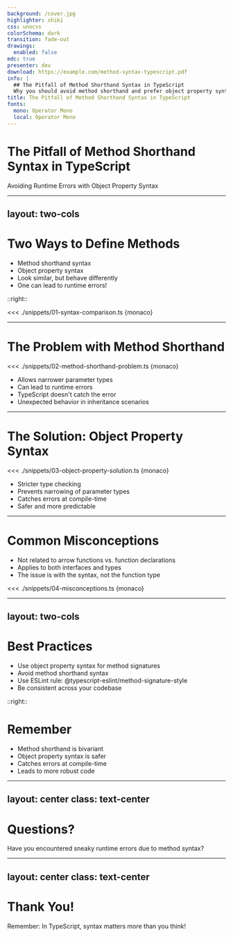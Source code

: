 ```yaml
---
background: /cover.jpg
highlighter: shiki
css: unocss
colorSchema: dark
transition: fade-out
drawings:
  enabled: false
mdc: true
presenter: dev
download: https://example.com/method-syntax-typescript.pdf
info: |
  ## The Pitfall of Method Shorthand Syntax in TypeScript
  Why you should avoid method shorthand and prefer object property syntax
title: The Pitfall of Method Shorthand Syntax in TypeScript
fonts:
  mono: Operator Mono
  local: Operator Mono
---
```


# The Pitfall of Method Shorthand Syntax in TypeScript
Avoiding Runtime Errors with Object Property Syntax

<!--
Welcome, TypeScript enthusiasts! Today, we're diving into a subtle but crucial aspect of TypeScript: the difference between method shorthand syntax and object property syntax.
You might think they're interchangeable, but as we'll see, one of them can lead to unexpected runtime errors.
Let's explore why object property syntax should be your go-to choice for safer TypeScript code!
-->

---
layout: two-cols
---

# Two Ways to Define Methods

<v-clicks>

- Method shorthand syntax
- Object property syntax
- Look similar, but behave differently
- One can lead to runtime errors!

</v-clicks>

::right::

<div v-click>

<<< ./snippets/01-syntax-comparison.ts {monaco}

</div>

<!--
Let's start by looking at the two ways you can define methods on an object in TypeScript.

[click] First, we have the method shorthand syntax, which looks like a regular method definition.
[click] Then, we have the object property syntax, which uses an arrow function.
[click] At first glance, they might seem interchangeable.
[click] But as we'll see, the method shorthand syntax can actually lead to runtime errors that TypeScript won't catch!
[click] On the right, we have examples of both syntaxes. They look innocent enough, but one of them is hiding a potential bug.
-->

---

# The Problem with Method Shorthand

<div class="grid grid-cols-2 gap-4">
<div>

<<< ./snippets/02-method-shorthand-problem.ts {monaco}

</div>
<div>

<v-clicks>

- Allows narrower parameter types
- Can lead to runtime errors
- TypeScript doesn't catch the error
- Unexpected behavior in inheritance scenarios

</v-clicks>

</div>
</div>

<!--
Now, let's dive into why the method shorthand syntax can be problematic.

In this example, we have a Dog interface with a barkAt method, and a SmallDog that extends it.

[click] The issue is that the method shorthand syntax allows us to use a narrower type for the parameter. Here, brian's barkAt method expects a SmallDog, not just any Dog.
[click] This can lead to runtime errors. If we pass a regular Dog to brian.barkAt, it will try to call the whimper method, which doesn't exist on regular Dogs.
[click] The scary part is that TypeScript doesn't catch this error at compile time. It silently allows this potentially dangerous code.
[click] This behavior is particularly unexpected and can cause hard-to-debug issues, especially in complex inheritance scenarios.
-->

---

# The Solution: Object Property Syntax

<div class="grid grid-cols-2 gap-4">
<div>

<<< ./snippets/03-object-property-solution.ts {monaco}

</div>
<div>

<v-clicks>

- Stricter type checking
- Prevents narrowing of parameter types
- Catches errors at compile-time
- Safer and more predictable

</v-clicks>

</div>
</div>

<!--
Fortunately, there's a simple solution to this problem: use object property syntax instead.

Let's look at how this changes our example.

[click] Object property syntax enforces stricter type checking.
[click] It prevents the narrowing of parameter types that we saw with the method shorthand.
[click] As you can see, TypeScript now catches the error at compile-time, telling us that we can't assign a function expecting SmallDog to a property expecting Dog.
[click] This makes our code safer and more predictable, catching potential errors before they become runtime issues.
-->

---

# Common Misconceptions

<v-clicks>

- Not related to arrow functions vs. function declarations
- Applies to both interfaces and types
- The issue is with the syntax, not the function type

</v-clicks>

<div v-click>

<<< ./snippets/04-misconceptions.ts {monaco}

</div>

<!--
Before we wrap up, let's clear up some common misconceptions about this issue.

[click] First, this has nothing to do with arrow functions versus function declarations. Both syntaxes can be used with either type of function.
[click] Second, this issue applies equally to interfaces and types. The problem isn't with how we're defining our types, but with the method syntax itself.
[click] Finally, remember that the issue is with the syntax we use to define the method, not with the type of function we're using.
[click] In this example, you can see that we can mix and match arrow functions and function declarations with both syntaxes. The key is to use object property syntax, regardless of the function type.
-->

---
layout: two-cols
---

# Best Practices

<v-clicks>

- Use object property syntax for method signatures
- Avoid method shorthand syntax
- Use ESLint rule: @typescript-eslint/method-signature-style
- Be consistent across your codebase

</v-clicks>

::right::

<div class="ml-4">

<v-click>

# Remember

</v-click>

<v-clicks>

- Method shorthand is bivariant
- Object property syntax is safer
- Catches errors at compile-time
- Leads to more robust code

</v-clicks>

</div>

<!--
Let's recap some best practices for dealing with method signatures in TypeScript.

[click] Always use object property syntax for your method signatures. It's safer and catches more errors.
[click] Avoid method shorthand syntax, even though it might look more concise.
[click] You can enforce this using the ESLint rule @typescript-eslint/method-signature-style.
[click] Whatever approach you choose, be consistent across your entire codebase.

[click] Now, let's summarize what we've learned:
[click] Remember, method shorthand syntax is bivariant, which can lead to unexpected behavior.
[click] Object property syntax is safer and more predictable.
[click] It helps catch errors at compile-time rather than runtime.
[click] By using object property syntax, you'll write more robust and reliable TypeScript code.
-->

---
layout: center
class: text-center
---

# Questions?

Have you encountered sneaky runtime errors due to method syntax?

<!--
We've explored the pitfalls of method shorthand syntax and the benefits of object property syntax, but our TypeScript journey isn't over yet!
Have you encountered any sneaky runtime errors due to method syntax in your projects?
How will this knowledge change your approach to writing TypeScript interfaces and types?
Let's dive into your questions and experiences!
-->

---
layout: center
class: text-center
---

# Thank You!

Remember: In TypeScript, syntax matters more than you think!

<!--
And there you have it, folks! We've unraveled the mystery of method syntax in TypeScript.

From subtle differences to potential runtime errors, we've seen how a small syntactic choice can have big implications for our code's safety and reliability.

Remember, in the world of TypeScript, the devil is in the details. Choose your syntax wisely, and let the compiler be your ally in catching errors early!

Thank you for joining me on this TypeScript adventure. Now go forth and write safer, more robust TypeScript code!

Don't forget to share your thoughts and experiences with method syntax. Your insights could help fellow developers avoid sneaky runtime errors!
-->

